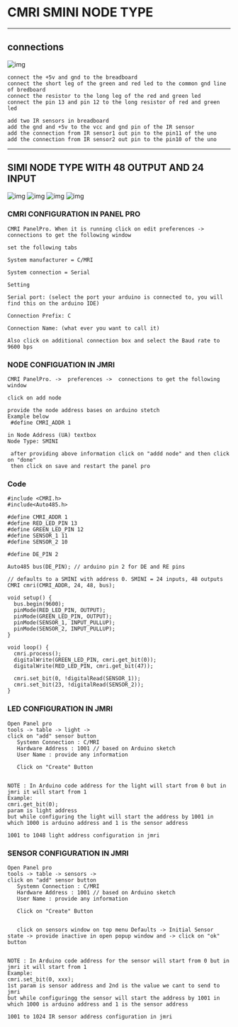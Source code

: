 # CMRI SMINI NODE TYPE 

---- 


## connections 

![img](https://github.com/adarshkumarsingh83/jmri-cmri/blob/main/APPLICATIONS/cmri-smini-node/image/connection.JPG)

```
connect the +5v and gnd to the breadboard 
connect the short leg of the green and red led to the common gnd line of bredboard 
connect the resistor to the long leg of the red and green led 
connect the pin 13 and pin 12 to the long resistor of red and green led 

add two IR sensors in breadboard 
add the gnd and +5v to the vcc and gnd pin of the IR sensor 
add the connection from IR sensor1 out pin to the pin11 of the uno 
add the connection from IR sensor2 out pin to the pin10 of the uno 
```


---



## SIMI NODE TYPE WITH 48 OUTPUT AND 24 INPUT 

![img](https://github.com/adarshkumarsingh83/jmri-cmri/blob/main/APPLICATIONS/cmri-smini-node/image/24input-48output.png)
![img](https://github.com/adarshkumarsingh83/jmri-cmri/blob/main/APPLICATIONS/cmri-smini-node/image/node-24input-48output.png)
![img](https://github.com/adarshkumarsingh83/jmri-cmri/blob/main/APPLICATIONS/cmri-smini-node/image/led-24input-48output.png)
![img](https://github.com/adarshkumarsingh83/jmri-cmri/blob/main/APPLICATIONS/cmri-smini-node/image/sensor-24input-48output.png)

### CMRI CONFIGURATION IN PANEL PRO
```
CMRI PanelPro. When it is running click on edit preferences ->  connections to get the following window

set the following tabs

System manufacturer = C/MRI

System connection = Serial

Setting

Serial port: (select the port your arduino is connected to, you will find this on the arduino IDE)

Connection Prefix: C

Connection Name: (what ever you want to call it)

Also click on additional connection box and select the Baud rate to 9600 bps

```

### NODE CONFIGUATION IN JMRI 
```
CMRI PanelPro. ->  preferences ->  connections to get the following window

click on add node 

provide the node address bases on arduino stetch 
Example below 
 #define CMRI_ADDR 1

in Node Address (UA) textbox 
Node Type: SMINI 

 after providing above information click on "addd node" and then click on "done"
 then click on save and restart the panel pro 
```

### Code 

```
#include <CMRI.h>
#include<Auto485.h>

#define CMRI_ADDR 1
#define RED_LED_PIN 13
#define GREEN_LED_PIN 12
#define SENSOR_1 11
#define SENSOR_2 10

#define DE_PIN 2

Auto485 bus(DE_PIN); // arduino pin 2 for DE and RE pins

// defaults to a SMINI with address 0. SMINI = 24 inputs, 48 outputs
CMRI cmri(CMRI_ADDR, 24, 48, bus); 

void setup() {
  bus.begin(9600);
  pinMode(RED_LED_PIN, OUTPUT);
  pinMode(GREEN_LED_PIN, OUTPUT);  
  pinMode(SENSOR_1, INPUT_PULLUP);
  pinMode(SENSOR_2, INPUT_PULLUP);
}

void loop() {
  cmri.process();
  digitalWrite(GREEN_LED_PIN, cmri.get_bit(0));
  digitalWrite(RED_LED_PIN, cmri.get_bit(47));

  cmri.set_bit(0, !digitalRead(SENSOR_1));
  cmri.set_bit(23, !digitalRead(SENSOR_2));
}
```

### LED CONFIGURATION IN JMRI 
```
Open Panel pro 
tools -> table -> light ->  
click on "add" sensor button 
   Systemn Connection : C/MRI 
   Hardware Address : 1001 // based on Arduino sketch 
   User Name : provide any information 

   Click on "Create" Button 


NOTE : In Arduino code address for the light will start from 0 but in jmri it will start from 1 
Example: 
cmri.get_bit(0);
param is light address 
but while configuring the light will start the address by 1001 in which 1000 is arduino address and 1 is the sensor address 

1001 to 1048 light address configuration in jmri 
```

### SENSOR CONFIGURATION IN JMRI
```
Open Panel pro 
tools -> table -> sensors ->  
click on "add" sensor button 
   Systemn Connection : C/MRI 
   Hardware Address : 1001 // based on Arduino sketch 
   User Name : provide any information 

   Click on "Create" Button 


   click on sensors window on top menu Defaults -> Initial Sensor state -> provide inactive in open popup window and -> click on "ok" button 


NOTE : In Arduino code address for the sensor will start from 0 but in jmri it will start from 1 
Example: 
cmri.set_bit(0, xxx);
1st param is sensor address and 2nd is the value we cant to send to jmri 
but while configuringg the sensor will start the address by 1001 in which 1000 is arduino address and 1 is the sensor address 

1001 to 1024 IR sensor address configuration in jmri 
```